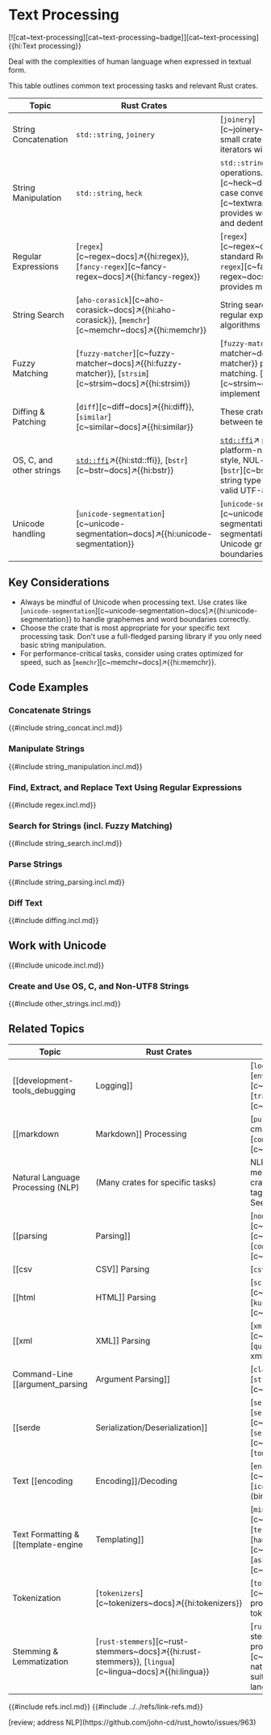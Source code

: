 # Text Processing

[![cat~text-processing][cat~text-processing~badge]][cat~text-processing]{{hi:Text processing}}

Deal with the complexities of human language when expressed in textual form.

This table outlines common text processing tasks and relevant Rust crates.

| Topic | Rust Crates | Notes |
|---|---|---|
| String Concatenation | `std::string`, `joinery` | [`joinery`][c~joinery~docs]↗{{hi:joinery}} is a small crate for generically joining iterators with a separator. |
| String Manipulation | `std::string`, `heck` | `std::string` provides basic string operations. [`heck`][c~heck~docs]↗{{hi:heck}} is a case conversion library. [`textwrap`][c~textwrap~docs]↗{{hi:textwrap}} provides word wrapping, indenting, and dedenting strings. |
| Regular Expressions | [`regex`][c~regex~docs]↗{{hi:regex}}, [`fancy-regex`][c~fancy-regex~docs]↗{{hi:fancy-regex}} | [`regex`][c~regex~docs]↗{{hi:regex}} is the standard Regex crate. [`fancy-regex`][c~fancy-regex~docs]↗{{hi:fancy-regex}} provides more advanced features. |
| String Search | [`aho-corasick`][c~aho-corasick~docs]↗{{hi:aho-corasick}}, [`memchr`][c~memchr~docs]↗{{hi:memchr}} | String search can be done with regular expressions or with algorithms like Aho-Corasick. |
| Fuzzy Matching | [`fuzzy-matcher`][c~fuzzy-matcher~docs]↗{{hi:fuzzy-matcher}}, [`strsim`][c~strsim~docs]↗{{hi:strsim}} | [`fuzzy-matcher`][c~fuzzy-matcher~docs]↗{{hi:fuzzy-matcher}} provides fuzzy string matching. [`strsim`][c~strsim~docs]↗{{hi:strsim}} implement string similarity metrics. |
| Diffing & Patching | [`diff`][c~diff~docs]↗{{hi:diff}}, [`similar`][c~similar~docs]↗{{hi:similar}} | These crates calculate differences between text files. |
| OS, C, and other strings | [`std::ffi`](https://doc.rust-lang.org/std/ffi/index.html)↗{{hi:std::ffi}}, [`bstr`][c~bstr~docs]↗{{hi:bstr}} | [`std::ffi`](https://doc.rust-lang.org/std/ffi/index.html)↗ provides types for platform-native strings and C-style, NUL-terminated strings. [`bstr`][c~bstr~docs]↗ offers a string type that is not required to be valid UTF-8. |
| Unicode handling | [`unicode-segmentation`][c~unicode-segmentation~docs]↗{{hi:unicode-segmentation}} | [`unicode-segmentation`][c~unicode-segmentation~docs]↗{{hi:unicode-segmentation}} correctly handles Unicode graphemes and word boundaries. |

## Key Considerations

- Always be mindful of Unicode when processing text. Use crates like [`unicode-segmentation`][c~unicode-segmentation~docs]↗{{hi:unicode-segmentation}} to handle graphemes and word boundaries correctly.
- Choose the crate that is most appropriate for your specific text processing task. Don't use a full-fledged parsing library if you only need basic string manipulation.
- For performance-critical tasks, consider using crates optimized for speed, such as [`memchr`][c~memchr~docs]↗{{hi:memchr}}.

## Code Examples

### Concatenate Strings

{{#include string_concat.incl.md}}

### Manipulate Strings

{{#include string_manipulation.incl.md}}

### Find, Extract, and Replace Text Using Regular Expressions

{{#include regex.incl.md}}

### Search for Strings (incl. Fuzzy Matching)

{{#include string_search.incl.md}}

### Parse Strings

{{#include string_parsing.incl.md}}

### Diff Text

{{#include diffing.incl.md}}

## Work with Unicode

{{#include unicode.incl.md}}

### Create and Use OS, C, and Non-UTF8 Strings

{{#include other_strings.incl.md}}

## Related Topics

| Topic | Rust Crates | Notes |
|---|---|---|
| [[development-tools_debugging | Logging]] | [`log`][c~log~docs]↗{{hi:log}}, [`env_logger`][c~env_logger~docs]↗{{hi:env_logger}}, [`tracing`][c~tracing~docs]↗{{hi:tracing}} | Logging often involves formatting and processing text. |
| [[markdown | Markdown]] Processing | [`pulldown-cmark`][c~pulldown-cmark~docs]↗{{hi:pulldown-cmark}}, [`comrak`][c~comrak~docs]↗{{hi:comrak}} | These crates parse and render Markdown. |
| Natural Language Processing (NLP) | (Many crates for specific tasks) | NLP tasks often use the crates mentioned here, along with specialized crates for things like part-of-speech tagging, named entity recognition, etc. See [[deep_learning | Deep Learning]]. |
| [[parsing | Parsing]] | [`nom`][c~nom~docs]↗{{hi:nom}}, [`pest`][c~pest~docs]↗{{hi:pest}}, [`lalrpop`][c~lalrpop~docs]↗{{hi:lalrpop}}, [`combine`][c~combine~docs]↗{{hi:combine}} | These crates offer different approaches to parsing, from combinators ([`nom`][c~nom~docs]↗{{hi:nom}}, [`combine`][c~combine~docs]↗{{hi:combine}}) to parser generators ([`pest`][c~pest~docs]↗{{hi:pest}}, [`lalrpop`][c~lalrpop~docs]↗{{hi:lalrpop}}). |
|   [[csv | CSV]] Parsing | [`csv`][c~csv~docs]↗{{hi:csv}} | This crate provides efficient CSV parsing. |
|   [[html | HTML]] Parsing | [`scraper`][c~scraper~docs]↗{{hi:scraper}}, [`kuchiki`][c~kuchiki~docs]↗{{hi:kuchiki}} | These crates parse HTML documents. |
|   [[xml | XML]] Parsing | [`xmltree`][c~xmltree~docs]↗{{hi:xmltree}}, [`quick-xml`][c~quick-xml~docs]↗{{hi:quick-xml}} | These crates parse XML documents. |
|   Command-Line [[argument_parsing | Argument Parsing]] | [`clap`][c~clap~docs]↗{{hi:clap}}, [`structopt`][c~structopt~docs]↗{{hi:structopt}} | These crates help with parsing command-line arguments, which often involve text processing. |
| [[serde | Serialization/Deserialization]] | [`serde`][c~serde~docs]↗{{hi:serde}}, [`serde_json`][c~serde_json~docs]↗{{hi:serde_json}}, [`serde_yml`][c~serde_yml~docs]↗{{hi:serde_yml}}, [`toml`][c~toml~docs]↗{{hi:toml}} | [`serde`][c~serde~docs]↗{{hi:serde}} is a powerful framework for serialization and deserialization, often used with text-based formats like [[json | JSON]], [[yaml | YAML]], and [[toml | TOML]]. |
| Text [[encoding | Encoding]]/Decoding | [`encoding`][c~encoding~docs]↗{{hi:encoding}}, [`iconv`][c~iconv~docs]↗{{hi:iconv}} (bindings) | These crates handle different character encodings. [`encoding`][c~encoding~docs]↗{{hi:encoding}} is a pure Rust solution, while [`iconv`][c~iconv~docs]↗{{hi:iconv}} provides bindings to the `iconv` library. |
| Text Formatting & [[template-engine | Templating]] | [`minijinja`][c~minijinja~docs]↗{{hi:minijinja}}, [`tera`][c~tera~docs]↗{{hi:tera}}, [`handlebars`][c~handlebars~docs]↗{{hi:handlebars}}, [`askama`][c~askama~docs]↗{{hi:askama}} | These crates are used for generating text-based output with dynamic content. |
| Tokenization | [`tokenizers`][c~tokenizers~docs]↗{{hi:tokenizers}} | [`tokenizers`][c~tokenizers~docs]↗{{hi:tokenizers}} provides tools for breaking text into tokens. |
| Stemming & Lemmatization | [`rust-stemmers`][c~rust-stemmers~docs]↗{{hi:rust-stemmers}}, [`lingua`][c~lingua~docs]↗{{hi:lingua}} | [`rust-stemmers`][c~rust-stemmers~docs]↗{{hi:rust-stemmers}} provides stemming algorithms. [`lingua`][c~lingua~docs]↗{{hi:lingua}} is a natural language detection library, suitable for short text and mixed-language text. |

{{#include refs.incl.md}}
{{#include ../../refs/link-refs.md}}

<div class="hidden">
[review; address NLP](https://github.com/john-cd/rust_howto/issues/963)
</div>
